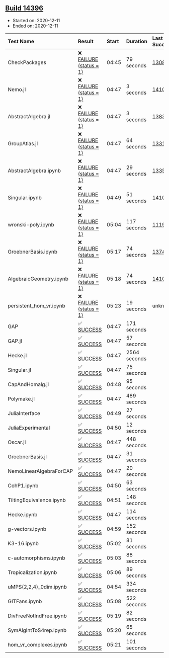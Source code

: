 ## [Build 14396](https://oscarci.mathematik.uni-kl.de/job/oscar/14396/)

* Started on: 2020-12-11
* Ended on: 2020-12-11

| Test Name    | Result | Start | Duration | Last Success | First Failure |
|:-------------|:-------|:------|:---------|:-------------|:--------------|
| CheckPackages | ❌ [FAILURE (status = 1)](https://oscarci.mathematik.uni-kl.de/job/oscar/14396/artifact/logs/build-14396/CheckPackages.log) | 04:45 | 79 seconds | [13085](https://oscarci.mathematik.uni-kl.de/job/oscar/13085/) | [13086](https://oscarci.mathematik.uni-kl.de/job/oscar/13086/) |
| Nemo.jl | ❌ [FAILURE (status = 1)](https://oscarci.mathematik.uni-kl.de/job/oscar/14396/artifact/logs/build-14396/Nemo.jl.log) | 04:47 | 3 seconds | [14101](https://oscarci.mathematik.uni-kl.de/job/oscar/14101/) | [14102](https://oscarci.mathematik.uni-kl.de/job/oscar/14102/) |
| AbstractAlgebra.jl | ❌ [FAILURE (status = 1)](https://oscarci.mathematik.uni-kl.de/job/oscar/14396/artifact/logs/build-14396/AbstractAlgebra.jl.log) | 04:47 | 3 seconds | [13837](https://oscarci.mathematik.uni-kl.de/job/oscar/13837/) | [13838](https://oscarci.mathematik.uni-kl.de/job/oscar/13838/) |
| GroupAtlas.jl | ❌ [FAILURE (status = 1)](https://oscarci.mathematik.uni-kl.de/job/oscar/14396/artifact/logs/build-14396/GroupAtlas.jl.log) | 04:47 | 64 seconds | [13311](https://oscarci.mathematik.uni-kl.de/job/oscar/13311/) | [13312](https://oscarci.mathematik.uni-kl.de/job/oscar/13312/) |
| AbstractAlgebra.ipynb | ❌ [FAILURE (status = 1)](https://oscarci.mathematik.uni-kl.de/job/oscar/14396/artifact/logs/build-14396/AbstractAlgebra.ipynb.log) | 04:47 | 29 seconds | [13355](https://oscarci.mathematik.uni-kl.de/job/oscar/13355/) | [13356](https://oscarci.mathematik.uni-kl.de/job/oscar/13356/) |
| Singular.ipynb | ❌ [FAILURE (status = 1)](https://oscarci.mathematik.uni-kl.de/job/oscar/14396/artifact/logs/build-14396/Singular.ipynb.log) | 04:49 | 51 seconds | [14101](https://oscarci.mathematik.uni-kl.de/job/oscar/14101/) | [14102](https://oscarci.mathematik.uni-kl.de/job/oscar/14102/) |
| wronski-poly.ipynb | ❌ [FAILURE (status = 1)](https://oscarci.mathematik.uni-kl.de/job/oscar/14396/artifact/logs/build-14396/wronski-poly.ipynb.log) | 05:04 | 117 seconds | [11192](https://oscarci.mathematik.uni-kl.de/job/oscar/11192/) | [11193](https://oscarci.mathematik.uni-kl.de/job/oscar/11193/) |
| GroebnerBasis.ipynb | ❌ [FAILURE (status = 1)](https://oscarci.mathematik.uni-kl.de/job/oscar/14396/artifact/logs/build-14396/GroebnerBasis.ipynb.log) | 05:17 | 74 seconds | [13748](https://oscarci.mathematik.uni-kl.de/job/oscar/13748/) | [13749](https://oscarci.mathematik.uni-kl.de/job/oscar/13749/) |
| AlgebraicGeometry.ipynb | ❌ [FAILURE (status = 1)](https://oscarci.mathematik.uni-kl.de/job/oscar/14396/artifact/logs/build-14396/AlgebraicGeometry.ipynb.log) | 05:18 | 74 seconds | [14101](https://oscarci.mathematik.uni-kl.de/job/oscar/14101/) | [14102](https://oscarci.mathematik.uni-kl.de/job/oscar/14102/) |
| persistent_hom_vr.ipynb | ❌ [FAILURE (status = 1)](https://oscarci.mathematik.uni-kl.de/job/oscar/14396/artifact/logs/build-14396/persistent_hom_vr.ipynb.log) | 05:23 | 19 seconds | unknown | unknown |
| GAP | ✅ [SUCCESS](https://oscarci.mathematik.uni-kl.de/job/oscar/14396/artifact/logs/build-14396/GAP.log) | 04:47 | 171 seconds |  |  |
| GAP.jl | ✅ [SUCCESS](https://oscarci.mathematik.uni-kl.de/job/oscar/14396/artifact/logs/build-14396/GAP.jl.log) | 04:47 | 57 seconds |  |  |
| Hecke.jl | ✅ [SUCCESS](https://oscarci.mathematik.uni-kl.de/job/oscar/14396/artifact/logs/build-14396/Hecke.jl.log) | 04:47 | 2564 seconds |  |  |
| Singular.jl | ✅ [SUCCESS](https://oscarci.mathematik.uni-kl.de/job/oscar/14396/artifact/logs/build-14396/Singular.jl.log) | 04:47 | 75 seconds |  |  |
| CapAndHomalg.jl | ✅ [SUCCESS](https://oscarci.mathematik.uni-kl.de/job/oscar/14396/artifact/logs/build-14396/CapAndHomalg.jl.log) | 04:48 | 95 seconds |  |  |
| Polymake.jl | ✅ [SUCCESS](https://oscarci.mathematik.uni-kl.de/job/oscar/14396/artifact/logs/build-14396/Polymake.jl.log) | 04:47 | 489 seconds |  |  |
| JuliaInterface | ✅ [SUCCESS](https://oscarci.mathematik.uni-kl.de/job/oscar/14396/artifact/logs/build-14396/JuliaInterface.log) | 04:49 | 27 seconds |  |  |
| JuliaExperimental | ✅ [SUCCESS](https://oscarci.mathematik.uni-kl.de/job/oscar/14396/artifact/logs/build-14396/JuliaExperimental.log) | 04:50 | 12 seconds |  |  |
| Oscar.jl | ✅ [SUCCESS](https://oscarci.mathematik.uni-kl.de/job/oscar/14396/artifact/logs/build-14396/Oscar.jl.log) | 04:47 | 448 seconds |  |  |
| GroebnerBasis.jl | ✅ [SUCCESS](https://oscarci.mathematik.uni-kl.de/job/oscar/14396/artifact/logs/build-14396/GroebnerBasis.jl.log) | 04:47 | 31 seconds |  |  |
| NemoLinearAlgebraForCAP | ✅ [SUCCESS](https://oscarci.mathematik.uni-kl.de/job/oscar/14396/artifact/logs/build-14396/NemoLinearAlgebraForCAP.log) | 04:47 | 20 seconds |  |  |
| CohP1.ipynb | ✅ [SUCCESS](https://oscarci.mathematik.uni-kl.de/job/oscar/14396/artifact/logs/build-14396/CohP1.ipynb.log) | 04:50 | 63 seconds |  |  |
| TiltingEquivalence.ipynb | ✅ [SUCCESS](https://oscarci.mathematik.uni-kl.de/job/oscar/14396/artifact/logs/build-14396/TiltingEquivalence.ipynb.log) | 04:51 | 148 seconds |  |  |
| Hecke.ipynb | ✅ [SUCCESS](https://oscarci.mathematik.uni-kl.de/job/oscar/14396/artifact/logs/build-14396/Hecke.ipynb.log) | 04:47 | 114 seconds |  |  |
| g-vectors.ipynb | ✅ [SUCCESS](https://oscarci.mathematik.uni-kl.de/job/oscar/14396/artifact/logs/build-14396/g-vectors.ipynb.log) | 04:59 | 152 seconds |  |  |
| K3-16.ipynb | ✅ [SUCCESS](https://oscarci.mathematik.uni-kl.de/job/oscar/14396/artifact/logs/build-14396/K3-16.ipynb.log) | 05:02 | 81 seconds |  |  |
| c-automorphisms.ipynb | ✅ [SUCCESS](https://oscarci.mathematik.uni-kl.de/job/oscar/14396/artifact/logs/build-14396/c-automorphisms.ipynb.log) | 05:03 | 88 seconds |  |  |
| Tropicalization.ipynb | ✅ [SUCCESS](https://oscarci.mathematik.uni-kl.de/job/oscar/14396/artifact/logs/build-14396/Tropicalization.ipynb.log) | 05:06 | 89 seconds |  |  |
| uMPS(2,2,4)_0dim.ipynb | ✅ [SUCCESS](https://oscarci.mathematik.uni-kl.de/job/oscar/14396/artifact/logs/build-14396/uMPS-2-2-4-_0dim.ipynb.log) | 04:54 | 334 seconds |  |  |
| GITFans.ipynb | ✅ [SUCCESS](https://oscarci.mathematik.uni-kl.de/job/oscar/14396/artifact/logs/build-14396/GITFans.ipynb.log) | 05:08 | 522 seconds |  |  |
| DivFreeNotIndFree.ipynb | ✅ [SUCCESS](https://oscarci.mathematik.uni-kl.de/job/oscar/14396/artifact/logs/build-14396/DivFreeNotIndFree.ipynb.log) | 05:19 | 82 seconds |  |  |
| SymAlgIntToS4rep.ipynb | ✅ [SUCCESS](https://oscarci.mathematik.uni-kl.de/job/oscar/14396/artifact/logs/build-14396/SymAlgIntToS4rep.ipynb.log) | 05:20 | 65 seconds |  |  |
| hom_vr_complexes.ipynb | ✅ [SUCCESS](https://oscarci.mathematik.uni-kl.de/job/oscar/14396/artifact/logs/build-14396/hom_vr_complexes.ipynb.log) | 05:21 | 101 seconds |  |  |

